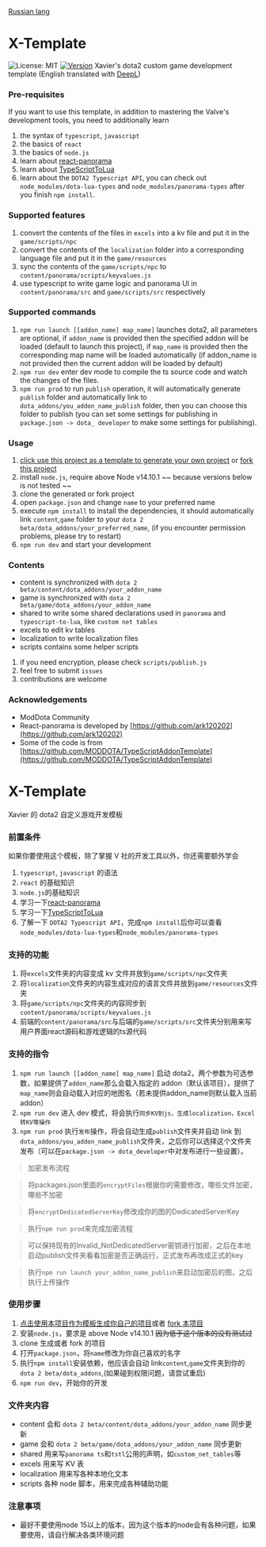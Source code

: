 [Russian lang](https://github.com/XavierCHN/x-template/blob/master/readme_rus.md)
# X-Template
![License: MIT](https://img.shields.io/badge/License-MIT-yellow.svg) [![Version](https://img.shields.io/github/release/XavierCHN/x-template.svg)]()
Xavier's dota2 custom game development template (English translated with [DeepL](https://www.deepl.com))

### Pre-requisites
If you want to use this template, in addition to mastering the Valve's development tools, you need to additionally learn
1. the syntax of `typescript`, `javascript`
2. the basics of `react`
3. the basics of `node.js`
4. learn about [react-panorama](https://github.com/ark120202/react-panorama)
5. learn about [TypeScriptToLua](https://github.com/TypeScriptToLua/TypeScriptToLua)
6. learn about the `DOTA2 Typescript API`, you can check out `node_modules/dota-lua-types` and `node_modules/panorama-types` after you finish `npm install`.

### Supported features
1. convert the contents of the files in `excels` into a kv file and put it in the `game/scripts/npc`
2. convert the contents of the `localization` folder into a corresponding language file and put it in the `game/resources`
3. sync the contents of the `game/scripts/npc` to `content/panorama/scripts/keyvalues.js`
4. use typescript to write game logic and panorama UI in `content/panorama/src` and `game/scripts/src` respectively

### Supported commands
1. `npm run launch [[addon_name] map_name]` launches dota2, all parameters are optional, if `addon_name` is provided then the specified addon will be loaded (default to launch this project), if `map_name` is provided then the corresponding map name will be loaded automatically (if addon_name is not provided then the current addon will be loaded by default)
2. `npm run dev` enter dev mode to compile the ts source code and watch the changes of the files.
3. `npm run prod` to run `publish` operation, it will automatically generate `publish` folder and automatically link to `dota_addons/you_addon_name_publish` folder, then you can choose this folder to publish (you can set some settings for publishing in `package.json -> dota_ developer` to make some settings for publishing).

### Usage
1. [click use this project as a template to generate your own project](https://github.com/XavierCHN/x-template/generate) or [fork this project](https://github.com/XavierCHN/x-template/fork)
2. install `node.js`, require above Node v14.10.1 ~~ because versions below is not tested ~~
3. clone the generated or fork project
4. open `package.json` and change `name` to your preferred name
5. execute `npm install` to install the dependencies, it should automatically link `content`,`game` folder to your `dota 2 beta/dota_addons/your_preferred_name`, (if you encounter permission problems, please try to restart)
6. `npm run dev` and start your development


### Contents
- content is synchronized with `dota 2 beta/content/dota_addons/your_addon_name`
- game is synchronized with `dota 2 beta/game/dota_addons/your_addon_name`
- shared to write some shared declarations used in `panorama` and `typescript-to-lua`, like `custom net tables`
- excels to edit kv tables
- localization to write localization files
- scripts contains some helper scripts

1. if you need encryption, please check `scripts/publish.js`
2. feel free to submit `issues`
3. contributions are welcome

### Acknowledgements

-   ModDota Community
-   React-panorama is developed by [https://github.com/ark120202](https://github.com/ark120202)
-   Some of the code is from [https://github.com/MODDOTA/TypeScriptAddonTemplate](https://github.com/MODDOTA/TypeScriptAddonTemplate)


# X-Template

Xavier 的 dota2 自定义游戏开发模板

### 前置条件 
如果你要使用这个模板，除了掌握 V 社的开发工具以外，你还需要额外学会
1. `typescript`, `javascript` 的语法 
2. `react` 的基础知识
3. `node.js`的基础知识
4. 学习一下[react-panorama](https://github.com/ark120202/react-panorama)
5. 学习一下[TypeScriptToLua](https://github.com/TypeScriptToLua/TypeScriptToLua)
6. 了解一下 `DOTA2 Typescript API`，完成`npm install`后你可以查看`node_modules/dota-lua-types`和`node_modules/panorama-types`


### 支持的功能
1. 将`excels`文件夹的内容变成 kv 文件并放到`game/scripts/npc`文件夹
2. 将`localization`文件夹的内容生成对应的语言文件并放到`game/resources`文件夹
3. 将`game/scripts/npc`文件夹的内容同步到`content/panorama/scripts/keyvalues.js`
4. 前端的`content/panorama/src`与后端的`game/scripts/src`文件夹分别用来写用户界面react源码和游戏逻辑的ts源代码


###  支持的指令
1. `npm run launch [[addon_name] map_name]` 启动 dota2，两个参数为可选参数，如果提供了`addon_name`那么会载入指定的 addon（默认该项目），提供了`map_name`则会自动载入对应的地图名（若未提供addon_name则默认载入当前addon）
2. `npm run dev` 进入 dev 模式，将会执行`同步KV到js，生成localization，Excel转KV等操作`
3. `npm run prod` 执行`发布`操作，将会自动生成`publish`文件夹并自动 link 到`dota_addons/you_addon_name_publish`文件夹，之后你可以选择这个文件夹发布（可以在`package.json -> dota_developer`中对发布进行一些设置）。
> 加密发布流程

> 将packages.json里面的`encryptFiles`根据你的需要修改，哪些文件加密，哪些不加密

> 将`encryptDedicatedServerKey`修改成你的图的DedicatedServerKey

> 执行`npm run prod`来完成加密流程

> 可以保持现有的Invalid_NotDedicatedServer密钥进行加密，之后在本地启动publish文件夹看看加密是否正确运行，正式发布再改成正式的key

> 执行`npm run launch your_addon_name_publish`来启动加密后的图，之后执行上传操作


### 使用步骤
1. [点击使用本项目作为模板生成你自己的项目](https://github.com/XavierCHN/x-template/generate)或者 [fork 本项目](https://github.com/XavierCHN/x-template/fork)
2. 安装`node.js`，要求是 above Node v14.10.1 ~~因为低于这个版本的没有测试过~~
3. clone 生成或者 fork 的项目
4. 打开`package.json`，将`name`修改为你自己喜欢的名字
5. 执行`npm install`安装依赖，他应该会自动 link`content`,`game`文件夹到你的`dota 2 beta/dota_addons`,(如果碰到权限问题，请尝试重启)
6. `npm run dev`，开始你的开发

### 文件夹内容
-   content 会和 `dota 2 beta/content/dota_addons/your_addon_name` 同步更新
-   game 会和 `dota 2 beta/game/dota_addons/your_addon_name` 同步更新
-   shared 用来写`panorama ts`和`tstl`公用的声明，如`custom_net_tables`等
-   excels 用来写 KV 表
-   localization 用来写各种本地化文本
-   scripts 各种 node 脚本，用来完成各种辅助功能

### 注意事项

- 最好不要使用node 15以上的版本，因为这个版本的node会有各种问题，如果要使用，请自行解决各类环境问题